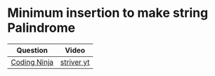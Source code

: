 Minimum insertion to make string Palindrome
===

|Question|Video|
|-|-|
|[Coding Ninja](https://www.codingninjas.com/codestudio/problems/minimum-insertions-to-make-palindrome_985293?leftPanelTab=0)|[striver yt](https://youtu.be/xPBLEj41rFU)|